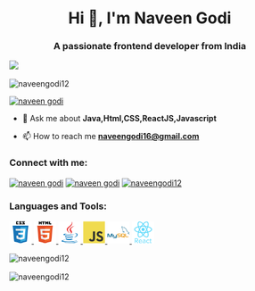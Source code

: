<h1 align="center">Hi 👋, I'm Naveen Godi</h1>
<h3 align="center">A passionate frontend developer from India</h3>
<img src="https://cdn.dribbble.com/users/1162077/screenshots/3848914/programmer.gif">

<p align="left"> <img src="https://komarev.com/ghpvc/?username=naveengodi12&label=Profile%20views&color=0e75b6&style=flat" alt="naveengodi12" /> </p>

<p align="left"> <a href="https://twitter.com/naveen godi" target="blank"><img src="https://img.shields.io/twitter/follow/naveen godi?logo=twitter&style=for-the-badge" alt="naveen godi" /></a> </p>

- 💬 Ask me about **Java,Html,CSS,ReactJS,Javascript**

- 📫 How to reach me **naveengodi16@gmail.com**

<h3 align="left">Connect with me:</h3>
<p align="left">
<a href="https://twitter.com/naveen godi" target="blank"><img align="center" src="https://raw.githubusercontent.com/rahuldkjain/github-profile-readme-generator/master/src/images/icons/Social/twitter.svg" alt="naveen godi" height="30" width="40" /></a>
<a href="https://linkedin.com/in/naveen godi" target="blank"><img align="center" src="https://raw.githubusercontent.com/rahuldkjain/github-profile-readme-generator/master/src/images/icons/Social/linked-in-alt.svg" alt="naveen godi" height="30" width="40" /></a>
<a href="https://instagram.com/naveengodi12" target="blank"><img align="center" src="https://raw.githubusercontent.com/rahuldkjain/github-profile-readme-generator/master/src/images/icons/Social/instagram.svg" alt="naveengodi12" height="30" width="40" /></a>
</p>

<h3 align="left">Languages and Tools:</h3>
<p align="left"> <a href="https://www.w3schools.com/css/" target="_blank" rel="noreferrer"> <img src="https://raw.githubusercontent.com/devicons/devicon/master/icons/css3/css3-original-wordmark.svg" alt="css3" width="40" height="40"/> </a> <a href="https://www.w3.org/html/" target="_blank" rel="noreferrer"> <img src="https://raw.githubusercontent.com/devicons/devicon/master/icons/html5/html5-original-wordmark.svg" alt="html5" width="40" height="40"/> </a> <a href="https://www.java.com" target="_blank" rel="noreferrer"> <img src="https://raw.githubusercontent.com/devicons/devicon/master/icons/java/java-original.svg" alt="java" width="40" height="40"/> </a> <a href="https://developer.mozilla.org/en-US/docs/Web/JavaScript" target="_blank" rel="noreferrer"> <img src="https://raw.githubusercontent.com/devicons/devicon/master/icons/javascript/javascript-original.svg" alt="javascript" width="40" height="40"/> </a> <a href="https://www.mysql.com/" target="_blank" rel="noreferrer"> <img src="https://raw.githubusercontent.com/devicons/devicon/master/icons/mysql/mysql-original-wordmark.svg" alt="mysql" width="40" height="40"/> </a> <a href="https://reactjs.org/" target="_blank" rel="noreferrer"> <img src="https://raw.githubusercontent.com/devicons/devicon/master/icons/react/react-original-wordmark.svg" alt="react" width="40" height="40"/> </a> </p>

<p><img align="center" src="https://github-readme-stats.vercel.app/api/top-langs?username=naveengodi12&show_icons=true&locale=en&layout=compact" alt="naveengodi12" /></p>

<p><img align="center" src="https://github-readme-streak-stats.herokuapp.com/?user=naveengodi12&" alt="naveengodi12" /></p>

